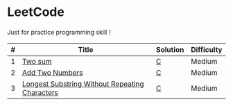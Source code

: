 LeetCode
========

Just for practice programming skill！

| # | Title | Solution | Difficulty |
|---| ----- | -------- | ---------- |
| 1 | [Two sum](https://leetcode.com/problems/two-sum/) | [C](./Algorithms/001_Two_Sum/twoSum.III.c) | Medium |
| 2 | [Add Two Numbers](https://leetcode.com/problems/add-two-numbers/) | [C](./Algorithms/002_Add_Two_Numbers/addTwoNumbers.II.c) | Medium |
| 3 | [Longest Substring Without Repeating Characters](https://leetcode.com/problems/longest-substring-without-repeating-characters/) | [C](./Algorithms/003_Longest_Substring_Without_Repeating_Characters/longestSubstringWithoutRepeatingCharacters.c) | Medium |
